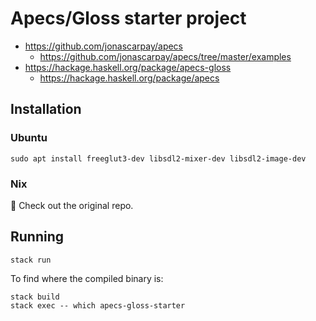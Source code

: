 Apecs/Gloss starter project
===========================

* https://github.com/jonascarpay/apecs
  * https://github.com/jonascarpay/apecs/tree/master/examples
* https://hackage.haskell.org/package/apecs-gloss
  * https://hackage.haskell.org/package/apecs

Installation
------------

### Ubuntu

```shell
sudo apt install freeglut3-dev libsdl2-mixer-dev libsdl2-image-dev
```

### Nix

🤷‍ Check out the original repo.

Running
-------

```shell
stack run
```

To find where the compiled binary is:

```shell
stack build
stack exec -- which apecs-gloss-starter
```
